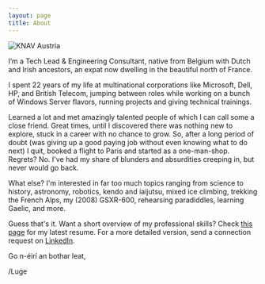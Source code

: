 ```yaml
---
layout: page
title: About
---
```


![KNAV Austria](/assets/C2ADV01.jpg)

I’m a Tech Lead & Engineering Consultant, native from Belgium with Dutch and Irish ancestors, an expat now dwelling in the beautiful north of France.

I spent 22 years of my life at multinational corporations like Microsoft, Dell, HP, and British Telecom, jumping between roles while working on a bunch of Windows Server flavors, running projects and giving technical trainings.

Learned a lot and met amazingly talented people of which I can call some a close friend. Great times, until I discovered there was nothing new to explore, stuck in a career with no chance to grow. So, after a long period of doubt (was giving up a good paying job without even knowing what to do next) I quit, booked a flight to Paris and started as a one-man-shop. Regrets? No. I've had my share of blunders and absurdities creeping in, but never would go back.

What else? I'm interested in far too much topics ranging from science to history, astronomy, robotics, kendo and iaijutsu, mixed ice climbing, trekking the French Alps, my (2008) GSXR-600, rehearsing paradiddles, learning Gaelic, and more.

Guess that's it. Want a short overview of my professional skills? Check [this page](https://github.com/lgeurts/Resume/blob/master/Moderncv%20Resume%20Luc%20Geurts%20%28US%29.pdf) for my latest resume. For a more detailed version, send a connection request on [LinkedIn](https://www.linkedin.com/in/lucgeurts).

Go n-éirí an bothar leat,

/Luge
